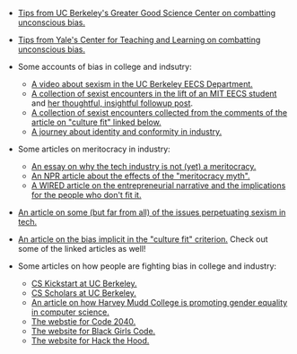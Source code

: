 * [Tips from UC Berkeley's Greater Good Science Center on combatting unconscious bias.](https://greatergood.berkeley.edu/article/item/four_ways_teachers_can_reduce_implicit_bias)



* [Tips from Yale's Center for Teaching and Learning on combatting unconscious bias.](https://ctl.yale.edu/ImplicitBiasAwareness)



* Some accounts of bias in college and indsutry:
  * [A video about sexism in the UC Berkeley EECS Department.](http://www.dailycal.org/2013/11/15/gender-disparity-eecs-persists/)
  * [A collection of sexist encounters in the lift of an MIT EECS student](https://medium.com/@alicezielinski/things-people-say-when-youre-a-blonde-engineer-at-mit-b85df3d7970e) and [her thoughtful, insightful followup post](https://medium.com/@alicezielinski/afterword-mit-blonde-engineer-response-67dbd7d5fc2).
  * [A collection of sexist encounters collected from the comments of the article on "culture fit" linked below.](http://valleywag.gawker.com/this-is-why-there-arent-enough-women-in-tech-1221929631)
  * [A journey about identity and conformity in industry.](https://medium.com/this-is-hard/the-other-side-of-diversity-1bb3de2f053e)



* Some articles on meritocracy in industry:
  * [An essay on why the tech industry is not (yet) a meritocracy.](https://jocelyngoldfein.com/techs-meritocracy-problem-a6e5e0a56157)
  * [An NPR article about the effects of the "meritocracy myth".](https://www.npr.org/sections/alltechconsidered/2014/02/06/272646267/how-the-meritocracy-myth-affects-women-in-technology)
  * [A WIRED article on the entrepreneurial narrative and the implications for the people who don't fit it.](https://www.wired.com/2013/11/silicon-valley-isnt-a-meritocracy-and-the-cult-of-the-entrepreneur-holds-people-back/)



* [An article on some (but far from all) of the issues perpetuating sexism in tech.](https://readwrite.com/2014/09/02/women-in-computer-science-why-so-few/)



* [An article on the bias implicit in the "culture fit" criterion.](http://valleywag.gawker.com/culture-fit-is-a-shitty-excuse-for-marginalizing-wome-1186914306) Check out some of the linked articles as well!



* Some articles on how people are fighting bias in college and industry:
  * [CS Kickstart at UC Berkeley.](https://cs-kickstart.berkeley.edu)
  * [CS Scholars at UC Berkeley.](https://eecs.berkeley.edu/cs-scholars)
  * [An article on how Harvey Mudd College is promoting gender equality in computer science.](https://qz.com/192071/how-one-college-went-from-10-female-computer-science-majors-to-40/)
  * [The webstie for Code 2040.](http://www.code2040.org)
  * [The website for Black Girls Code.](http://www.blackgirlscode.com)
  * [The website for Hack the Hood.](http://www.hackthehood.org)